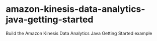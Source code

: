 # amazon-kinesis-data-analytics-java-getting-started
Build the Amazon Kinesis Data Analytics Java Getting Started example

